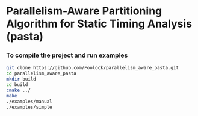 # Parallelism-Aware Partitioning Algorithm for Static Timing Analysis (pasta)

### To compile the project and run examples
```bash
git clone https://github.com/Foolock/parallelism_aware_pasta.git
cd parallelism_aware_pasta
mkdir build
cd build
cmake ../
make
./examples/manual
./examples/simple
```

